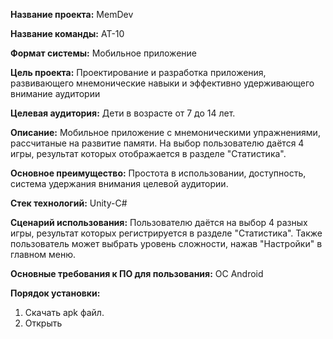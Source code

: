 __Название проекта:__ MemDev

__Название команды:__ AT-10

__Формат системы:__ Мобильное приложение

__Цель проекта:__ 
Проектирование и разработка приложения, развивающего мнемонические навыки и эффективно удерживающего внимание аудитории

__Целевая аудитория:__ 
Дети в возрасте от 7 до 14 лет.

__Описание:__
 Мобильное приложение с мнемоническими упражнениями, рассчитаные на развитие памяти. На выбор пользователю даётся 4 игры, результат которых отображается в разделе "Статистика".

__Основное преимущество:__
Простота в использовании, доступность, система удержания внимания целевой аудитории.

__Стек технологий:__ Unity-C#

__Сценарий использования:__
Пользователю даётся на выбор 4 разных игры, результат которых регистрируется в разделе "Статистика". Также пользователь может выбрать уровень сложности, нажав "Настройки" в главном меню. 

__Основные требования к ПО для пользования:__ ОС Android

__Порядок установки:__
 1. Скачать apk файл.
 2. Открыть
